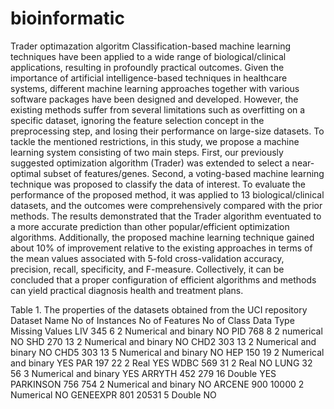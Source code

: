 # bioinformatic
Trader optimazation algoritm
Classification-based machine learning techniques have been applied to a wide range of biological/clinical applications, resulting in profoundly practical outcomes. Given the importance of artificial intelligence-based techniques in healthcare systems, different machine learning approaches together with various software packages have been designed and developed. However, the existing methods suffer from several limitations such as overfitting on a specific dataset, ignoring the feature selection concept in the preprocessing step, and losing their performance on large-size datasets. To tackle the mentioned restrictions, in this study, we propose a machine learning system consisting of two main steps. First, our previously suggested optimization algorithm (Trader) was extended to select a near-optimal subset of features/genes. Second, a voting-based machine learning technique was proposed to classify the data of interest. To evaluate the performance of the proposed method, it was applied to 13 biological/clinical datasets, and the outcomes were comprehensively compared with the prior methods. The results demonstrated that the Trader algorithm eventuated to a more accurate prediction than other popular/efficient optimization algorithms. Additionally, the proposed machine learning technique gained about 10% of improvement relative to the existing approaches in terms of the mean values associated with 5-fold cross-validation accuracy, precision, recall, specificity, and F-measure. Collectively, it can be concluded that a proper configuration of efficient algorithms and methods can yield practical diagnosis health and treatment plans.

Table 1. The properties of the datasets obtained from the UCI repository
Dataset Name	No of Instances	No of Features	No of Class	Data Type	Missing Values
LIV	345	6	2	Numerical and binary	NO
PID	768	8	2	numerical	NO
SHD	270	13	2	Numerical and binary	NO
CHD2	303	13	2	Numerical and binary	NO
CHD5	303	13	5	Numerical and binary	NO
HEP	150	19	2	Numerical and binary	YES
PAR	197	22	2	Real	YES
WDBC	569	31	2	Real	NO
LUNG	32	56	3	Numerical and binary	YES
ARRYTH	452	279	16	Double	YES
PARKINSON	756	754	2	Numerical and binary	NO
ARCENE	900	10000	2	Numerical	NO
GENEEXPR	801	20531	5	Double	NO

